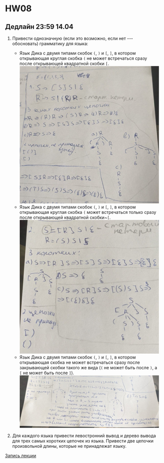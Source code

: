 # HW08

## Дедлайн 23:59 14.04

1. Привести однозначную (если это возможно, если нет --- обосновать) грамматику для языка:
    * Язык Дика с двумя типами скобок `(`, `)` и `[`, `]`, в котором открывающая круглая скобка `(` не может встречаться сразу после открывающей квадратной скобки `[`.
![](01.jpg)
    * Язык Дика с двумя типами скобок `(`, `)` и `[`, `]`, в котором открывающая круглая скобка `(` может встречаться только сразу после открывающей квадратной скобки~`[`.
![](02.jpg)
    * Язык Дика с двумя типами скобок `(`, `)` и `[`, `]`, в котором открывающая скобка не может встречаться сразу после закрывающей скобки такого же вида (`(` не может быть после `)`, а `[` не может быть после `]`).
![](03.jpg)


2. Для каждого языка привести левостронний вывод и дерево вывода для трех самых коротких цепочек из языка. Привести две цепочки произвольной длины, которые не принадлежат языку.

[Запись лекции](https://drive.google.com/file/d/10Sk-eHsW13NH7BD_XhCA-6w4uOvUh4E9/view?usp=sharing)



